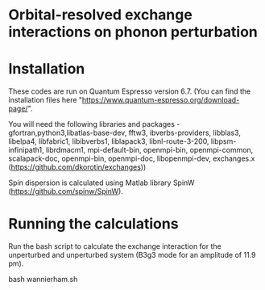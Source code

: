 # Orbital-resolved exchange interactions on phonon perturbation

# Installation
These codes are run on Quantum Espresso version 6.7. 
(You can find the installation files here "https://www.quantum-espresso.org/download-page/". 

You will need the following libraries and packages - gfortran,python3,libatlas-base-dev, fftw3, ibverbs-providers, 
libblas3, libelpa4, libfabric1, libibverbs1, liblapack3, libnl-route-3-200, libpsm-infinipath1, librdmacm1,
mpi-default-bin, openmpi-bin, openmpi-common, scalapack-doc, openmpi-bin, openmpi-doc, libopenmpi-dev, exchanges.x (https://github.com/dkorotin/exchanges))

Spin dispersion is calculated using Matlab library SpinW (https://github.com/spinw/SpinW).

# Running the calculations
Run the bash script to calculate the exchange interaction for the unperturbed and unperturbed system (B3g3 mode for an amplitude of 11.9 pm).

bash wannierham.sh 
